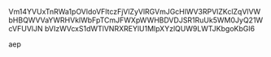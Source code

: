 Vm14YVUxTnRWa1pOVldoVFltczFjVlZyVlRGVmJGcHlWV3RPVlZKclZqVlVW
bHBQWVVaYWRHVklWbFpTCmJFWXpWWHBDVDJSR1RuUk5WM0JyQ21WcVFUVlJN
bVIzWVcxS1dWTlVNRXREYlU1MlpXYzlQUW9LWTJKbgoKbGl6

aep